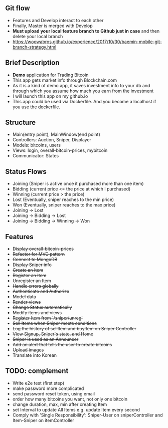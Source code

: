 ## Git flow
- Features and Develop interact to each other
- Finally, Master is merged with Develop 
- **Must upload your local feature branch to Github just in case** and then delete your local branch
- https://woowabros.github.io/experience/2017/10/30/baemin-mobile-git-branch-strategy.html

## Brief Description 
- **Demo** application for Trading Bitcoin
- This app gets market info through Blockchain.com
- As it is a kind of demo app, it saves investment info to your db and through which you assume how much you earn from the investment
- I will launch this app on my github.io 
- This app could be used via Dockerfile. And you become a localhost if you use the dockerfile. 

## Structure
- Main(entry point), MainWindow(end point)
- Controllers: Auction, Sniper, Displayer
- Models: bitcoins, users
- Views: login, overall-bitcoin-prices, mybitcoin
- Communicator: States

## Status Flows
- Joining (Sniper is active once it purchased more than one item)
- Bidding (current price <= the price at which I purchased)
- Winning (current price > the price)
- Lost (Eventually, sniper reaches to the min price)
- Won (Eventually, sniper reaches to the max price)
- Joining -> Lost
- Joining -> Bidding -> Lost
- Joining -> Bidding -> Winning -> Won 

## Features
- ~~Display overall-bitcoin-prices~~
- ~~Refactor for MVC pattern~~ 
- ~~Connect to MongoDB~~
- ~~Display Sniper info~~
- ~~Create an Item~~
- ~~Register an Item~~
- ~~Unregister an Item~~
- ~~Handle errors globally~~
- ~~Authenticate and Authorize~~ 
- ~~Model data~~ 
- ~~Render views~~ 
- ~~Change Status automatically~~ 
- ~~Modify items and views~~ 
- ~~Register Item from '/sniper/unreg'~~
- ~~Sell Items when Sniper meets conditions~~
- ~~Log the history of sellItem and buyItem on Sniper Controller~~
- ~~View Signup, Sniper's state, and Home~~
- ~~Sniper is used as an Announcer~~ 
- ~~Add an alert that tells the user to create bitcoins~~ 
- ~~Upload images~~ 
- Translate into Korean

## TODO: complement 
- Write e2e test (first step)
- make password more complicated
- send password reset token, using email
- order how many bitcoins you want, not only one bitcoin
- change duration, max, min after creating Item
- set Interval to update All Items e.g. update Item every second
- Comply with 'Single Responsibility': Sniper-User on sniperController and Item-Sniper on itemController